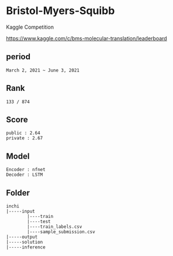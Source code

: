 # Bristol-Myers-Squibb
Kaggle Competition

https://www.kaggle.com/c/bms-molecular-translation/leaderboard

## period
~~~
March 2, 2021 ~ June 3, 2021
~~~

## Rank
~~~
133 / 874
~~~

## Score
~~~
public : 2.64
private : 2.67
~~~

## Model
~~~
Encoder : nfnet
Decoder : LSTM
~~~

## Folder
~~~~
inchi
|-----input
        |----train
        |----test
        |----train_labels.csv
        |----sample_submission.csv
|-----output
|-----solution
|-----inference
~~~~
